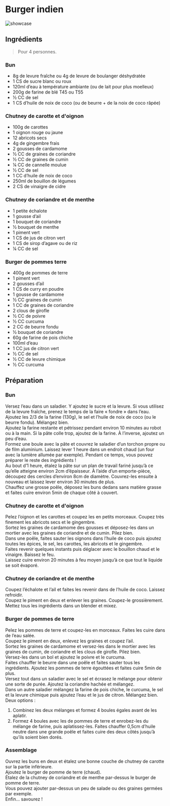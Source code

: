 # Burger indien

![showcase](http://andsowecook.com/wordpress/wp-content/uploads/2015/05/Burger-indien-1.jpg)

## Ingrédients

> Pour 4 personnes.

### Bun

* 8g de levure fraîche ou 4g de levure de boulanger déshydratée
* 1 CS de sucre blanc ou roux
* 120ml d’eau à température ambiante (ou de lait pour plus moelleux)
* 200g de farine de blé T45 ou T55
* ½ CC de sel
* 1 CS d’huile de noix de coco (ou de beurre + de la noix de coco râpée)

### Chutney de carotte et d'oignon

* 100g de carottes
* 1 oignon rouge ou jaune
* 12 abricots secs
* 4g de gingembre frais
* 2 gousses de cardamome
* ½ CC de graines de coriandre
* ½ CC de graines de cumin
* ¼ CC de cannelle moulue
* ½ CC de sel
* 1 CC d’huile de noix de coco
* 250ml de bouillon de légumes
* 2 CS de vinaigre de cidre

### Chutney de coriandre et de menthe

* 1 petite échalote
* 1 gousse d’ail
* 1 bouquet de coriandre
* ½ bouquet de menthe
* 1 piment vert
* 1 CS de jus de citron vert
* 1 CS de sirop d’agave ou de riz
* ¼ CC de sel

### Burger de pommes terre

* 400g de pommes de terre
* 1 piment vert
* 2 gousses d’ail
* 1 CS de curry en poudre
* 1 gousse de cardamome
* ½ CC graines de cumin
* 1 CC de graines de coriandre
* 2 clous de girofle
* ½ CC de poivre
* ½ CC curcuma
* 2 CC de beurre fondu
* ½ bouquet de coriandre
* 60g de farine de pois chiche
* 100ml d’eau
* 1 CC jus de citron vert
* ½ CC de sel
* ½ CC de levure chimique
* ½ CC curcuma

## Préparation

### Bun

Versez l’eau dans un saladier. Y ajoutez le sucre et la levure. Si vous utilisez de la levure fraîche, prenez le temps de la faire « fondre » dans l’eau.  
Ajoutez les 2/3 de la farine (130g), le sel et l’huile de noix de coco (ou le beurre fondu). Mélangez bien.  
Ajoutez la farine restante et pétrissez pendant environ 10 minutes au robot ou à la main. Si la pâte colle trop, ajoutez de la farine. À l’inverse, ajoutez un peu d’eau.  
Formez une boule avec la pâte et couvrez le saladier d’un torchon propre ou de film aluminium. Laissez lever 1 heure dans un endroit chaud (un four avec la lumière allumée par exemple). Pendant ce temps, vous pouvez préparer le reste des ingrédients !  
Au bout d’1 heure, étalez la pâte sur un plan de travail fariné jusqu’à ce qu’elle atteigne environ 2cm d’épaisseur. À l’aide d’un emporte-pièce, découpez des cercles d’environ 8cm de diamètre. Couvrez-les ensuite à nouveau et laissez lever environ 30 minutes de plus.  
Chauffez une grosse poêle, déposez les buns dedans sans matière grasse et faites cuire environ 5min de chaque côté à couvert.

### Chutney de carotte et d'oignon

Pelez l’oignon et les carottes et coupez les en petits morceaux. Coupez très finement les abricots secs et le gingembre.  
Sortez les graines de cardamome des gousses et déposez-les dans un mortier avec les graines de coriandre et de cumin. Pilez bien.  
Dans une poêle, faites sauter les oignons dans l’huile de coco puis ajoutez toutes les épices, le sel, les carottes, les abricots et le gingembre.  
Faites revenir quelques instants puis déglacer avec le bouillon chaud et le vinaigre. Baissez le feu.  
Laissez cuire environ 20 minutes à feu moyen jusqu’à ce que tout le liquide se soit évaporé.

### Chutney de coriandre et de menthe

Coupez l’échalote et l’ail et faites les revenir dans de l’huile de coco. Laissez refroidir.  
Coupez le piment en deux et enlever les graines. Coupez-le grossièrement.  
Mettez tous les ingrédients dans un blender et mixez.

### Burger de pommes de terre

Pelez les pommes de terre et coupez-les en morceaux. Faites les cuire dans de l’eau salée.  
Coupez le piment en deux, enlevez les graines et coupez l’ail.  
Sortez les graines de cardamome et versez-les dans le mortier avec les graines de cumin, de coriandre et les clous de girofle. Pilez bien.  
Versez-les dans un bol et ajoutez le poivre et le curcuma.  
Faites chauffer le beurre dans une poêle et faites sauter tous les ingrédients. Ajoutez les pommes de terre égouttées et faites cuire 5min de plus.  
Versez tout dans un saladier avec le sel et écrasez le mélange pour obtenir une sorte de purée. Ajoutez la coriandre hachée et mélangez.  
Dans un autre saladier mélangez la farine de pois chiche, le curcuma, le sel et la levure chimique puis ajoutez l’eau et le jus de citron. Mélangez bien.  
Deux options :
1. Combinez les deux mélanges et formez 4 boules égales avant de les aplatir.
2. Formez 4 boules avec les de pommes de terre et enrobez-les du mélange de farine, puis aplatissez-les.
Faites chauffer 0,5cm d’huile neutre dans une grande poêle et faites cuire des deux côtés jusqu’à qu’ils soient bien dorés.

### Assemblage

Ouvrez les buns en deux et étalez une bonne couche de chutney de carotte sur la partie inférieure.  
Ajoutez le burger de pomme de terre (chaud).  
Étalez de la chutney de coriandre et de menthe par-dessus le burger de pomme de terre.  
Vous pouvez ajouter par-dessus un peu de salade ou des graines germées par exemple.  
Enfin… savourez !
